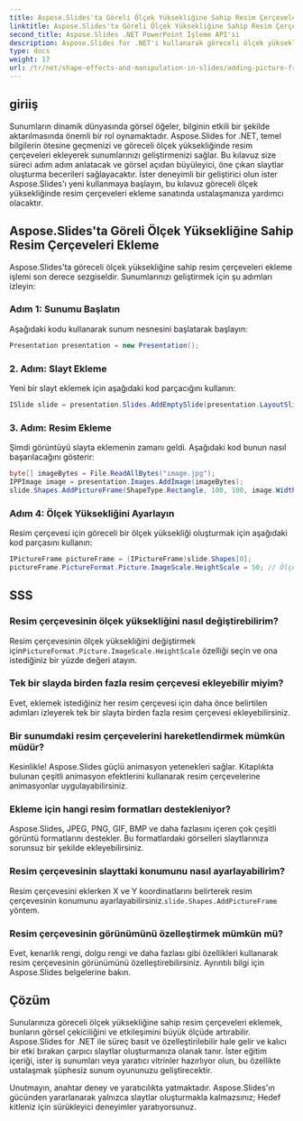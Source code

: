 ```yaml
---
title: Aspose.Slides'ta Göreli Ölçek Yüksekliğine Sahip Resim Çerçeveleri Ekleme
linktitle: Aspose.Slides'ta Göreli Ölçek Yüksekliğine Sahip Resim Çerçeveleri Ekleme
second_title: Aspose.Slides .NET PowerPoint İşleme API'si
description: Aspose.Slides for .NET'i kullanarak göreceli ölçek yüksekliğine sahip resim çerçeveleri ekleyerek sunumlarınızı nasıl geliştirebileceğinizi öğrenin. Zahmetsizce görsel olarak çekici slaytlar oluşturun.
type: docs
weight: 17
url: /tr/net/shape-effects-and-manipulation-in-slides/adding-picture-frames-relative-scale/
---
```


## giriiş

Sunumların dinamik dünyasında görsel öğeler, bilginin etkili bir şekilde aktarılmasında önemli bir rol oynamaktadır. Aspose.Slides for .NET, temel bilgilerin ötesine geçmenizi ve göreceli ölçek yüksekliğinde resim çerçeveleri ekleyerek sunumlarınızı geliştirmenizi sağlar. Bu kılavuz size süreci adım adım anlatacak ve görsel açıdan büyüleyici, öne çıkan slaytlar oluşturma becerileri sağlayacaktır. İster deneyimli bir geliştirici olun ister Aspose.Slides'ı yeni kullanmaya başlayın, bu kılavuz göreceli ölçek yüksekliğinde resim çerçeveleri ekleme sanatında ustalaşmanıza yardımcı olacaktır.

## Aspose.Slides'ta Göreli Ölçek Yüksekliğine Sahip Resim Çerçeveleri Ekleme

Aspose.Slides'ta göreceli ölçek yüksekliğine sahip resim çerçeveleri ekleme işlemi son derece sezgiseldir. Sunumlarınızı geliştirmek için şu adımları izleyin:

### Adım 1: Sunumu Başlatın

Aşağıdaki kodu kullanarak sunum nesnesini başlatarak başlayın:

```csharp
Presentation presentation = new Presentation();
```

### 2. Adım: Slayt Ekleme

Yeni bir slayt eklemek için aşağıdaki kod parçacığını kullanın:

```csharp
ISlide slide = presentation.Slides.AddEmptySlide(presentation.LayoutSlides[0]);
```

### 3. Adım: Resim Ekleme

Şimdi görüntüyü slayta eklemenin zamanı geldi. Aşağıdaki kod bunun nasıl başarılacağını gösterir:

```csharp
byte[] imageBytes = File.ReadAllBytes("image.jpg");
IPPImage image = presentation.Images.AddImage(imageBytes);
slide.Shapes.AddPictureFrame(ShapeType.Rectangle, 100, 100, image.Width, image.Height, image);
```

### Adım 4: Ölçek Yüksekliğini Ayarlayın

Resim çerçevesi için göreceli bir ölçek yüksekliği oluşturmak için aşağıdaki kod parçasını kullanın:

```csharp
IPictureFrame pictureFrame = (IPictureFrame)slide.Shapes[0];
pictureFrame.PictureFormat.Picture.ImageScale.HeightScale = 50; // Ölçek yüzdesini istediğiniz gibi ayarlayın
```

## SSS

### Resim çerçevesinin ölçek yüksekliğini nasıl değiştirebilirim?

 Resim çerçevesinin ölçek yüksekliğini değiştirmek için`PictureFormat.Picture.ImageScale.HeightScale` özelliği seçin ve ona istediğiniz bir yüzde değeri atayın.

### Tek bir slayda birden fazla resim çerçevesi ekleyebilir miyim?

Evet, eklemek istediğiniz her resim çerçevesi için daha önce belirtilen adımları izleyerek tek bir slayta birden fazla resim çerçevesi ekleyebilirsiniz.

### Bir sunumdaki resim çerçevelerini hareketlendirmek mümkün müdür?

Kesinlikle! Aspose.Slides güçlü animasyon yetenekleri sağlar. Kitaplıkta bulunan çeşitli animasyon efektlerini kullanarak resim çerçevelerine animasyonlar uygulayabilirsiniz.

### Ekleme için hangi resim formatları destekleniyor?

Aspose.Slides, JPEG, PNG, GIF, BMP ve daha fazlasını içeren çok çeşitli görüntü formatlarını destekler. Bu formatlardaki görselleri slaytlarınıza sorunsuz bir şekilde ekleyebilirsiniz.

### Resim çerçevesinin slayttaki konumunu nasıl ayarlayabilirim?

 Resim çerçevesini eklerken X ve Y koordinatlarını belirterek resim çerçevesinin konumunu ayarlayabilirsiniz.`slide.Shapes.AddPictureFrame` yöntem.

### Resim çerçevesinin görünümünü özelleştirmek mümkün mü?

Evet, kenarlık rengi, dolgu rengi ve daha fazlası gibi özellikleri kullanarak resim çerçevesinin görünümünü özelleştirebilirsiniz. Ayrıntılı bilgi için Aspose.Slides belgelerine bakın.

## Çözüm

Sunularınıza göreceli ölçek yüksekliğine sahip resim çerçeveleri eklemek, bunların görsel çekiciliğini ve etkileşimini büyük ölçüde artırabilir. Aspose.Slides for .NET ile süreç basit ve özelleştirilebilir hale gelir ve kalıcı bir etki bırakan çarpıcı slaytlar oluşturmanıza olanak tanır. İster eğitim içeriği, ister iş sunumları veya yaratıcı vitrinler hazırlıyor olun, bu özellikte ustalaşmak şüphesiz sunum oyununuzu geliştirecektir.

Unutmayın, anahtar deney ve yaratıcılıkta yatmaktadır. Aspose.Slides'ın gücünden yararlanarak yalnızca slaytlar oluşturmakla kalmazsınız; Hedef kitleniz için sürükleyici deneyimler yaratıyorsunuz.